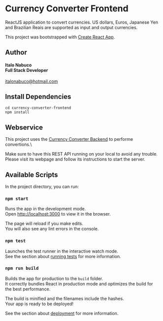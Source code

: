 # Currency Converter Frontend

ReactJS application to convert currencies. US dollars, Euros, Japanese Yen and Brazilian Reais are supported as input and output currencies.

This project was bootstrapped with [Create React App](https://github.com/facebook/create-react-app).

## Author

#### Italo Nabuco<br>Full Stack Developer<br>
italonabuco@hotmail.com<br>

## Install Dependencies
```shell\
cd currency-converter-frontend
npm install
```

## Webservice

This project uses the [Currency Converter Backend](https://github.com/italonabuco/currency-converter-backend) to performe convertions.\

Make sure to have this REST API running on your local to avoid any trouble. Please visit its webpage and follow its instructions to start the server.

## Available Scripts

In the project directory, you can run:

### `npm start`

Runs the app in the development mode.\
Open [http://localhost:3000](http://localhost:3000) to view it in the browser.

The page will reload if you make edits.\
You will also see any lint errors in the console.

### `npm test`

Launches the test runner in the interactive watch mode.\
See the section about [running tests](https://facebook.github.io/create-react-app/docs/running-tests) for more information.

### `npm run build`

Builds the app for production to the `build` folder.\
It correctly bundles React in production mode and optimizes the build for the best performance.

The build is minified and the filenames include the hashes.\
Your app is ready to be deployed!

See the section about [deployment](https://facebook.github.io/create-react-app/docs/deployment) for more information.
